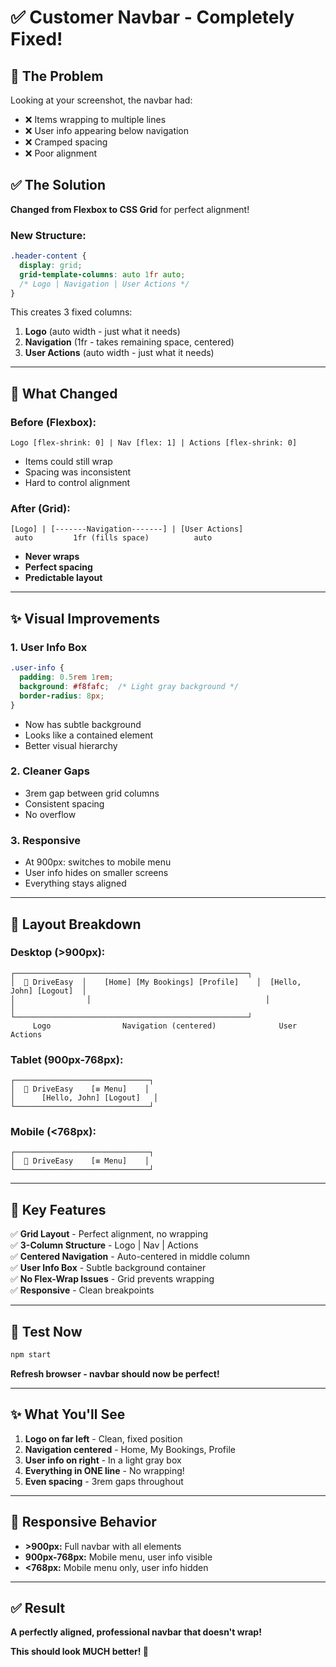 # ✅ Customer Navbar - Completely Fixed!

## 🔧 The Problem

Looking at your screenshot, the navbar had:
- ❌ Items wrapping to multiple lines
- ❌ User info appearing below navigation
- ❌ Cramped spacing
- ❌ Poor alignment

## ✅ The Solution

**Changed from Flexbox to CSS Grid** for perfect alignment!

### New Structure:
```css
.header-content {
  display: grid;
  grid-template-columns: auto 1fr auto;
  /* Logo | Navigation | User Actions */
}
```

This creates 3 fixed columns:
1. **Logo** (auto width - just what it needs)
2. **Navigation** (1fr - takes remaining space, centered)
3. **User Actions** (auto width - just what it needs)

---

## 🎨 What Changed

### Before (Flexbox):
```
Logo [flex-shrink: 0] | Nav [flex: 1] | Actions [flex-shrink: 0]
```
- Items could still wrap
- Spacing was inconsistent
- Hard to control alignment

### After (Grid):
```
[Logo] | [-------Navigation-------] | [User Actions]
 auto         1fr (fills space)          auto
```
- **Never wraps**
- **Perfect spacing**
- **Predictable layout**

---

## ✨ Visual Improvements

### 1. **User Info Box**
```css
.user-info {
  padding: 0.5rem 1rem;
  background: #f8fafc;  /* Light gray background */
  border-radius: 8px;
}
```
- Now has subtle background
- Looks like a contained element
- Better visual hierarchy

### 2. **Cleaner Gaps**
- 3rem gap between grid columns
- Consistent spacing
- No overflow

### 3. **Responsive**
- At 900px: switches to mobile menu
- User info hides on smaller screens
- Everything stays aligned

---

## 📐 Layout Breakdown

### Desktop (>900px):
```
┌────────────────────────────────────────────────────┐
│  🚙 DriveEasy  │    [Home] [My Bookings] [Profile]    │  [Hello, John] [Logout]  │
│                │                                       │                          │
└────────────────────────────────────────────────────┘
     Logo                Navigation (centered)              User Actions
```

### Tablet (900px-768px):
```
┌──────────────────────────────┐
│  🚙 DriveEasy    [≡ Menu]    │
│      [Hello, John] [Logout]   │
└──────────────────────────────┘
```

### Mobile (<768px):
```
┌──────────────────────────────┐
│  🚙 DriveEasy    [≡ Menu]    │
└──────────────────────────────┘
```

---

## 🎯 Key Features

✅ **Grid Layout** - Perfect alignment, no wrapping  
✅ **3-Column Structure** - Logo | Nav | Actions  
✅ **Centered Navigation** - Auto-centered in middle column  
✅ **User Info Box** - Subtle background container  
✅ **No Flex-Wrap Issues** - Grid prevents wrapping  
✅ **Responsive** - Clean breakpoints  

---

## 🚀 Test Now

```bash
npm start
```

**Refresh browser - navbar should now be perfect!**

---

## ✨ What You'll See

1. **Logo on far left** - Clean, fixed position
2. **Navigation centered** - Home, My Bookings, Profile
3. **User info on right** - In a light gray box
4. **Everything in ONE line** - No wrapping!
5. **Even spacing** - 3rem gaps throughout

---

## 📱 Responsive Behavior

- **>900px:** Full navbar with all elements
- **900px-768px:** Mobile menu, user info visible
- **<768px:** Mobile menu only, user info hidden

---

## ✅ Result

**A perfectly aligned, professional navbar that doesn't wrap!**

**This should look MUCH better! 🎉**
